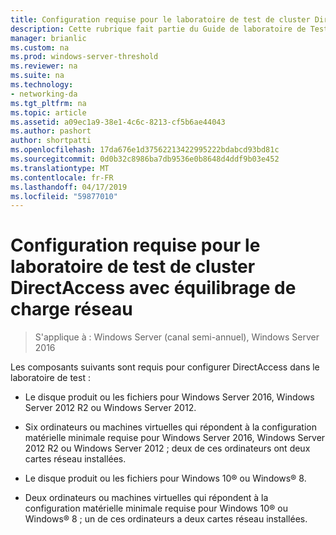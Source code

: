 ```yaml
---
title: Configuration requise pour le laboratoire de test de cluster DirectAccess avec équilibrage de charge réseau
description: Cette rubrique fait partie du Guide de laboratoire de Test - décrire de DirectAccess dans un Cluster avec équilibrage de charge réseau Windows pour Windows Server 2016
manager: brianlic
ms.custom: na
ms.prod: windows-server-threshold
ms.reviewer: na
ms.suite: na
ms.technology:
- networking-da
ms.tgt_pltfrm: na
ms.topic: article
ms.assetid: a09ec1a9-38e1-4c6c-8213-cf5b6ae44043
ms.author: pashort
author: shortpatti
ms.openlocfilehash: 17da676e1d37562213422995222bdabcd93bd81c
ms.sourcegitcommit: 0d0b32c8986ba7db9536e0b8648d4ddf9b03e452
ms.translationtype: MT
ms.contentlocale: fr-FR
ms.lasthandoff: 04/17/2019
ms.locfileid: "59877010"
---
```

# <a name="directaccess-cluster-nlb-test-lab-configuration-requirements"></a>Configuration requise pour le laboratoire de test de cluster DirectAccess avec équilibrage de charge réseau

>S'applique à : Windows Server (canal semi-annuel), Windows Server 2016

Les composants suivants sont requis pour configurer DirectAccess dans le laboratoire de test :  
  
-   Le disque produit ou les fichiers pour Windows Server 2016, Windows Server 2012 R2 ou Windows Server 2012.  
  
-   Six ordinateurs ou machines virtuelles qui répondent à la configuration matérielle minimale requise pour Windows Server 2016, Windows Server 2012 R2 ou Windows Server 2012 ; deux de ces ordinateurs ont deux cartes réseau installées.  
  
-   Le disque produit ou les fichiers pour Windows 10&reg; ou Windows&reg; 8.  
  
-   Deux ordinateurs ou machines virtuelles qui répondent à la configuration matérielle minimale requise pour Windows 10&reg; ou Windows&reg; 8 ; un de ces ordinateurs a deux cartes réseau installées.